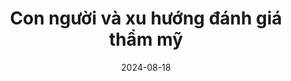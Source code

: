 ---
title: Con người và xu hướng đánh giá thẩm mỹ
date: 2024-08-18
categories: [philosophy]
tags: [what]
---
